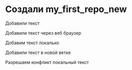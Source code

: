 ﻿# Создали my_first_repo_new

Добавили текст

Добавили текст через веб браузер

Добавим текст локалько

Добавили текст в новой ветке

Разрешаем конфликт локальный текст

